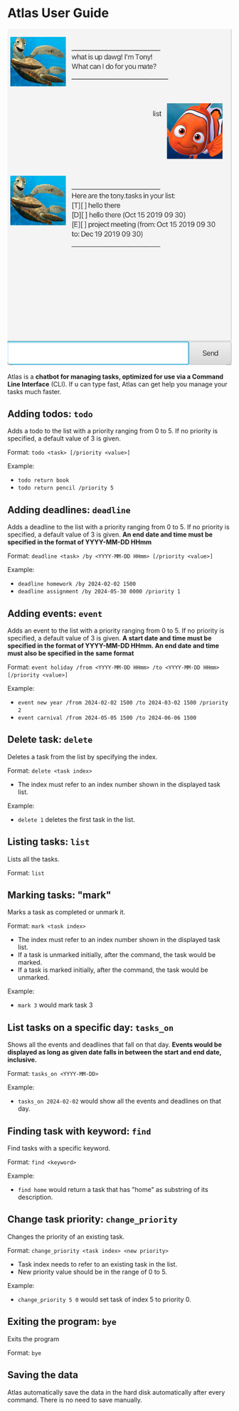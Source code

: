 # Atlas User Guide

![Screenshot of Atlas](Ui.png)

Atlas is a **chatbot for managing tasks, optimized for use via a Command 
Line Interface** (CLI). If u can type fast, Atlas can get help you manage
your tasks much faster.

## Adding todos: `todo`
Adds a todo to the list with a priority ranging from 0 to 5.
If no priority is specified, a default value of 3 is given.

Format: `todo <task> [/priority <value>]`

Example:

- `todo return book`
-  `todo return pencil /priority 5`

## Adding deadlines: `deadline`

Adds a deadline to the list with a priority ranging from 0 to 5.
If no priority is specified, a default value of 3 is given. **An end date
and time must be specified in the format of YYYY-MM-DD HHmm**

Format: `deadline <task> /by <YYYY-MM-DD HHmm> [/priority <value>]`

Example: 

- `deadline homework /by 2024-02-02 1500`
- `deadline assignment /by 2024-05-30 0000 /priority 1`

## Adding events: `event`

Adds an event to the list with a priority ranging from 0 to 5.
If no priority is specified, a default value of 3 is given. **A start date
and time must be specified in the format of YYYY-MM-DD HHmm. An end date and time
must also be specified in the same format**

Format: `event holiday /from <YYYY-MM-DD HHmm> /to <YYYY-MM-DD HHmm> [/priority <value>] `

Example:

- `event new year /from 2024-02-02 1500 /to 2024-03-02 1500 /priority 2`
- `event carnival /from 2024-05-05 1500 /to 2024-06-06 1500`


## Delete task: `delete`

Deletes a task from the list by specifying the index.

Format: `delete <task index>`

- The index must refer to an index number shown in the displayed task list.

Example: 

- `delete 1` deletes the first task in the list.

## Listing tasks: `list`

Lists all the tasks.

Format: `list`

## Marking tasks: "mark"

Marks a task as completed or unmark it.

Format: `mark <task index>`

- The index must refer to an index number shown in the displayed task list.
- If a task is unmarked initially, after the command, the task would be marked.
- If a task is marked initially, after the command, the task would be unmarked.

Example:

- `mark 3` would mark task 3

## List tasks on a specific day: `tasks_on`

Shows all the events and deadlines that fall on that day. **Events would be displayed
as long as given date falls in between the start and end date, inclusive.**

Format: `tasks_on <YYYY-MM-DD>`

Example:

- `tasks_on 2024-02-02` would show all the events and deadlines on that day.

## Finding task with keyword: `find`

Find tasks with a specific keyword.

Format: `find <keyword>`

Example:

- `find home` would return a task that has "home" as substring of its description.

## Change task priority: `change_priority`

Changes the priority of an existing task.

Format: `change_priority <task index> <new priority>`

- Task index needs to refer to an existing task in the list.
- New priority value should be in the range of 0 to 5.

Example:

- `change_priority 5 0` would set task of index 5 to priority 0.

## Exiting the program: `bye`

Exits the program

Format: `bye`

## Saving the data

Atlas automatically save the data in the hard disk automatically after every command.
There is no need to save manually.